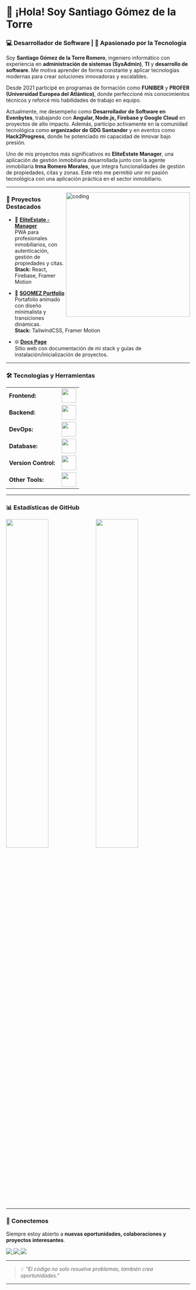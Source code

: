 # 👋 ¡Hola! Soy Santiago Gómez de la Torre  

### 💻 Desarrollador de Software | 🚀 Apasionado por la Tecnología  

Soy **Santiago Gómez de la Torre Romero**, ingeniero informático con experiencia en **administración de sistemas (SysAdmin)**, **TI** y **desarrollo de software**. Me motiva aprender de forma constante y aplicar tecnologías modernas para crear soluciones innovadoras y escalables.  

Desde 2021 participé en programas de formación como **FUNIBER** y **PROFER (Universidad Europea del Atlántico)**, donde perfeccioné mis conocimientos técnicos y reforcé mis habilidades de trabajo en equipo.  

Actualmente, me desempeño como **Desarrollador de Software en Evenbytes**, trabajando con **Angular, Node.js, Firebase y Google Cloud** en proyectos de alto impacto. Además, participo activamente en la comunidad tecnológica como **organizador de GDG Santander** y en eventos como **Hack2Progress**, donde he potenciado mi capacidad de innovar bajo presión.  

Uno de mis proyectos más significativos es **EliteEstate Manager**, una aplicación de gestión inmobiliaria desarrollada junto con la agente inmobiliaria **Irma Romero Morales**, que integra funcionalidades de gestión de propiedades, citas y zonas. Este reto me permitió unir mi pasión tecnológica con una aplicación práctica en el sector inmobiliario.  

---

<img align="right" alt="coding" width="340" src="https://media.tenor.com/NOYF3f82b_gAAAAC/programmer.gif">

### 🚀 Proyectos Destacados  

- 🎯 [**EliteEstate - Manager**](https://github.com/sgomez-dev/EliteEstate-Manager)  
  PWA para profesionales inmobiliarios, con autenticación, gestión de propiedades y citas.  
  **Stack:** React, Firebase, Framer Motion  

- 🧠 [**SGOMEZ Portfolio**](https://github.com/sgomez-dev/sgomez)  
  Portafolio animado con diseño minimalista y transiciones dinámicas.  
  **Stack:** TailwindCSS, Framer Motion  

- 🌐 [**Docs Page**](https://github.com/sgomez-dev/docs)  
  Sitio web con documentación de mi stack y guías de instalación/inicialización de proyectos.  

---

### 🛠️ Tecnologías y Herramientas  
<table>
    <tr>
        <td style="font-weight: bold; padding-right: 10px; vertical-align: center;">Frontend:</td>
        <td><img height="40" src="https://skillicons.dev/icons?i=js,ts,react,angular,tailwind,nextjs,vite"/></td>
    </tr>
    <tr>
        <td style="font-weight: bold; padding-right: 10px; vertical-align: center;">Backend:</td>
        <td><img height="40" src="https://skillicons.dev/icons?i=nodejs,express"/></td>
    </tr>
    <tr>
        <td style="font-weight: bold; padding-right: 10px; vertical-align: center;">DevOps:</td>
        <td><img height="40" src="https://skillicons.dev/icons?i=docker,kubernetes,jenkins,gcp,aws,linux,nginx"/></td>
    </tr>
    <tr>
        <td style="font-weight: bold; padding-right: 10px; vertical-align: center;">Database:</td>
        <td><img height="40" src="https://skillicons.dev/icons?i=mysql,mongodb,firebase"/></td>
    </tr>
    <tr>
        <td style="font-weight: bold; padding-right: 10px; vertical-align: center;">Version Control:</td>
        <td><img height="40" src="https://skillicons.dev/icons?i=git,github"/></td>
    </tr>
    <tr>
        <td style="font-weight: bold; padding-right: 10px; vertical-align: center;">Other Tools:</td>
        <td><img height="40" src="https://skillicons.dev/icons?i=vscode,postman"/></td>
    </tr>
</table>

---

### 📊 Estadísticas de GitHub  

<p align="left">
  <img src="https://github-readme-stats.vercel.app/api?username=sgomez-dev&show_icons=true&theme=radical" width="48%" />
  <img src="https://github-readme-stats.vercel.app/api/top-langs/?username=sgomez-dev&layout=compact&theme=radical" width="48%" />
</p>

---

### 🤝 Conectemos  

Siempre estoy abierto a **nuevas oportunidades, colaboraciones y proyectos interesantes**.  

<p align="left">
  <a href="https://linkedin.com/in/sgomez-dev" target="_blank">
    <img src="https://img.shields.io/badge/LinkedIn-blue?style=for-the-badge&logo=linkedin&logoColor=white" />
  </a>
  <a href="https://instagram.com/santigt1503" target="_blank">
    <img src="https://img.shields.io/badge/Instagram-E4405F?style=for-the-badge&logo=instagram&logoColor=white" />
  </a>
  <a href="https://fb.com/santi.gomez.568847" target="_blank">
    <img src="https://img.shields.io/badge/Facebook-1877F2?style=for-the-badge&logo=facebook&logoColor=white" />
  </a>
</p>  

---

> 💡 *“El código no solo resuelve problemas, también crea oportunidades.”*  

---

